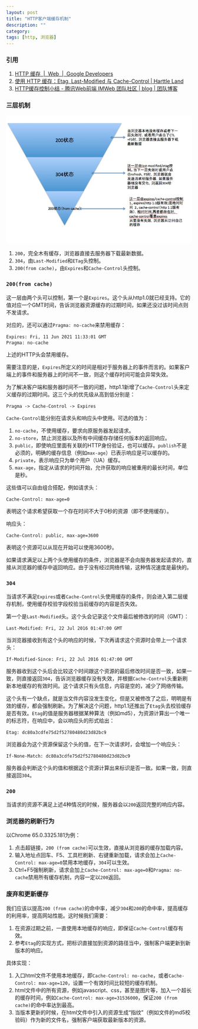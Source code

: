 ```yaml
---
layout: post
title: "HTTP客户端缓存机制"
description: ""
category: 
tags: [http, 浏览器]
---
```


### 引用

1. [HTTP 缓存  |  Web  |  Google Developers](https://developers.google.com/web/fundamentals/performance/optimizing-content-efficiency/http-caching?hl=zh-cn)
2. [使用 HTTP 缓存：Etag, Last-Modified 与 Cache-Control | Harttle Land](http://harttle.land/2017/04/04/using-http-cache.html)
3. [HTTP缓存控制小结 - 腾讯Web前端 IMWeb 团队社区 | blog | 团队博客](http://imweb.io/topic/5795dcb6fb312541492eda8c)

### 三层机制

![20180410-001](/images/20180410-001.jpg)

1. `200`，完全木有缓存，浏览器直接去服务器下载最新数据。
2. `304`，由`Last-Modified`和`ETag`头控制。
3. `200(from cache)`，由`Expires`和`Cache-Control`头控制。

### `200(from cache)`

这一层由两个头可以控制，第一个是`Expires`。这个头从http1.0就已经支持。它的值对应一个GMT时间，告诉浏览器资源缓存的过期时间，如果还没过该时间点则不发请求。

对应的，还可以通过`Pragma: no-cache`来禁用缓存：

    Expires: Fri, 11 Jun 2021 11:33:01 GMT
    Pragma: no-cache

上述的HTTP头会禁用缓存。

需要注意的是，`Expires`所定义的时间是相对于服务器上的事件而言的。如果客户端上的事件和服务器上的时间不一致，则这个缓存时间可能会异常失效。

为了解决客户端和服务器时间不一致的问题，http1.1新增了`Cache-Control`头来定义缓存的过期时间。这三个头的优先级从高到低分别是：

    Pragma -> Cache-Control -> Expires

`Cache-Control`能分别在请求头和响应头中使用。可选的值为：

1. `no-cache`，不使用缓存，要求向原服务器发起请求。
2. `no-store`，禁止浏览器以及所有中间缓存存储任何版本的返回响应。
3. `public`，即使响应里面有关联的HTTP身份验证，也可以缓存。`publish`不是必须的，明确的缓存信息（例如`max-age`）已表示响应是可以缓存的。
4. `private`，表示响应只为单个用户（UA）缓存。
5. `max-age`，指定从请求的时间开始，允许获取的响应被重用的最长时间，单位是秒。

这些值可以自由组合搭配，例如请求头：

    Cache-Control: max-age=0

表明这个请求希望获取一个存在时间不大于0秒的资源（即不使用缓存）。

响应头：

    Cache-Control: public, max-age=3600

表明这个资源可以从现在开始可以使用3600秒。

如果请求满足以上两个头使用缓存的条件，浏览器是不会向服务器发起请求的，直接从浏览器的缓存中返回响应。由于没有经过网络传输，这种情况速度是最快的。

### `304`

当请求不满足`Expires`或者`Cache-Control`头使用缓存的条件，则会进入第二层缓存机制，使用缓存校验字段校验当前缓存的内容是否失效。

第一个是`Last-Modified`头。这个头会记录这个文件最后被修改的时间（GMT）：

    Last-Modified: Fri, 22 Jul 2016 01:47:00 GMT

当浏览器接收到有这个头的响应的时候，下次再请求这个资源时会带上一个请求头：

    If-Modified-Since: Fri, 22 Jul 2016 01:47:00 GMT

服务器收到这个头后会比较这个时间跟这个资源的最后修改时间是否一致，如果一致，则直接返回`304`，告诉浏览器缓存没有失效，并根据`Cache-Control`头重新刷新本地缓存的有效时间。这个请求只有头信息，内容是空的，减少了网络传输。

这个头有一个缺点，就是当文件内容没发生变化，但是又被修改了之后，明明是有效的缓存，都会强制刷新。为了解决这个问题，http1.1还推出了`Etag`头去校验缓存是否有效。`Etag`的值是服务器根据某种算法（例如md5），为资源计算出一个唯一的标志符，在响应中，会以响应头的形式给出：

    Etag: dc80a3cdfe75d2f52780480d23d82bc9

浏览器会为这个资源保留这个头的值，在下一次请求时，会增加一个响应头：

    If-None-Match: dc80a3cdfe75d2f52780480d23d82bc9

服务器会判断这个头的值和根据这个资源计算出来标识是否一致。如果一致，则直接返回`304`。

### `200`

当请求的资源不满足上述4种情况的时候，服务器会以`200`返回完整的响应内容。

### 浏览器的刷新行为

以Chrome 65.0.3325.181为例：

1. 点击超链接，`200 (from cache)`可以生效，直接从浏览器的缓存加载内容。
2. 输入地址点回车、F5、工具栏刷新、右键重新加载，请求会加上`Cache-Control: max-age=0`禁用本地缓存，`304`可以生效。
3. Ctrl+F5强制刷新，请求会加上`Cache-Control: max-age=0`和`Pragma: no-cache`禁用所有缓存机制，内容一定以`200`返回。

### 废弃和更新缓存

我们应该以提高`200 (from cache)`的命中率，减少`304`和`200`的命中率，提高缓存的利用率，提高网站性能。这时候我们需要：

1. 在资源过期之前，一直使用本地缓存的响应，即保证`Cache-Control`缓存有效。
2. 参考`Etag`的实现方式，把标识直接加到资源的路径当中，强制客户端更新到新版本的响应。

具体实现：

1. 入口html文件不使用本地缓存，即`Cache-Control: no-cache`，或者`Cache-Control: max-age=120`，设置一个有效时间比较短的缓存机制。
2. html文件中的所有资源，例如javascript、css，甚至是图片等，加入一个超长的缓存时间，例如`Cache-Control: max-age=31536000`，保证`200 (from cache)`的命中率达到最高。
3. 当版本更新的时候，在html文件中引入的资源生成“指纹”（例如文件的md5校验码）作为新的文件名，强制客户端获取最新版本的资源。
